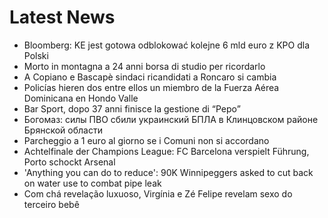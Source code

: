 # Latest News
-  Bloomberg: KE jest gotowa odblokować kolejne 6 mld euro z KPO dla Polski
-  Morto in montagna a 24 anni borsa di studio per ricordarlo
-  A Copiano e Bascapè sindaci ricandidati a Roncaro si cambia
-  Policías hieren dos entre ellos un miembro de la Fuerza Aérea Dominicana en Hondo Valle
-  Bar Sport, dopo 37 anni finisce la gestione di “Pepo”
-  Богомаз: силы ПВО сбили украинский БПЛА в Клинцовском районе Брянской области
-  Parcheggio a 1 euro al giorno se i Comuni non si accordano
-  Achtelfinale der Champions League: FC Barcelona verspielt Führung, Porto schockt Arsenal
-  'Anything you can do to reduce': 90K Winnipeggers asked to cut back on water use to combat pipe leak
-  Com chá revelação luxuoso, Virgínia e Zé Felipe revelam sexo do terceiro bebê
